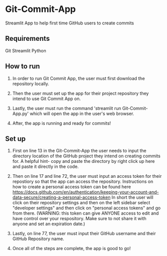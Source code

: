 # Git-Commit-App
Streamlit App to help first time GitHub users to create commits 

## Requirements

Git
Streamlit
Python

## How to run
1. In order to run Git Commit App, the user must first download the repository locally. 

2. Then the user must set up the app for their project repository they intend to use Git Commit App on. 

3. Lastly, the user must run the command 'streamlit run Git-Commit-App.py' which will open the app in the user's web browser. 

4. After, the app is running and ready for commits!

## Set up

1. First on line 13 in the Git-Commit-App the user needs to input the directory location of the GitHub project they intend on creating commits for.
A helpful hint- copy and paste the directory by right click up here and paste it directly in the code.




2. Then on line 17 and line 72, the user must input an access token for their repostiory so that the app can access the repository. Instructions on how to create a personal access token can be found here https://docs.github.com/en/authentication/keeping-your-account-and-data-secure/creating-a-personal-access-token
In short the user will click on their repository settings and then on the left sidebar select "developer settings" and then click on "personal access tokens" and go from there. (WARNING: this token can give ANYONE access to edit and have control over your respository. Make sure to not share it with anyone and set an expiration date.) 



3. Lastly, on line 77, the user must input their GitHub username and their GitHub Repository name.

4. Once all of the steps are complete, the app is good to go!

